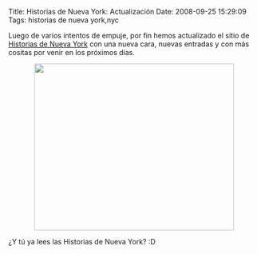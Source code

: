 Title: Historias de Nueva York: Actualización
Date: 2008-09-25 15:29:09
Tags: historias de nueva york,nyc

Luego de varios intentos de empuje, por fin hemos actualizado el sitio de <a href="http://historiasdenuevayork.com/">Historias de Nueva York</a> con una nueva cara, nuevas entradas y con más cositas por venir en los próximos días.

<div align="center"><a href="http://historiasdenuevayork.com"><img class="aligncenter size-full wp-image-663" title="scr_historiasny" src="http://log.damog.net/wp-content/uploads/2008/09/scr_historiasny.jpg" alt="" width="400" height="334" /></a></div>

¿Y tú ya lees las Historias de Nueva York? :D